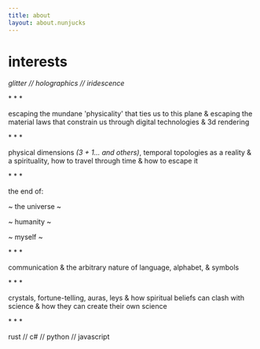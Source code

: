 ```yaml
---
title: about
layout: about.nunjucks
---
```

# interests

_glitter // holographics // iridescence_

\* \* \*

escaping the mundane 'physicality' that ties us to this plane
& escaping the material laws that constrain us through digital technologies & 3d rendering 

\* \* \*

physical dimensions
_(3 + 1... and others)_,
temporal topologies as a reality & a spirituality,
how to travel through time & how to escape it 

\* \* \*

the end of: 

~ the universe ~ 

~ humanity ~ 

~ myself ~ 

\* \* \*

communication & the arbitrary nature of language, alphabet, & symbols 

\* \* \*

crystals, fortune-telling, auras, leys & how spiritual beliefs
can clash with science & how they can create their own science 

\* \* \*

rust // c# // python // javascript 